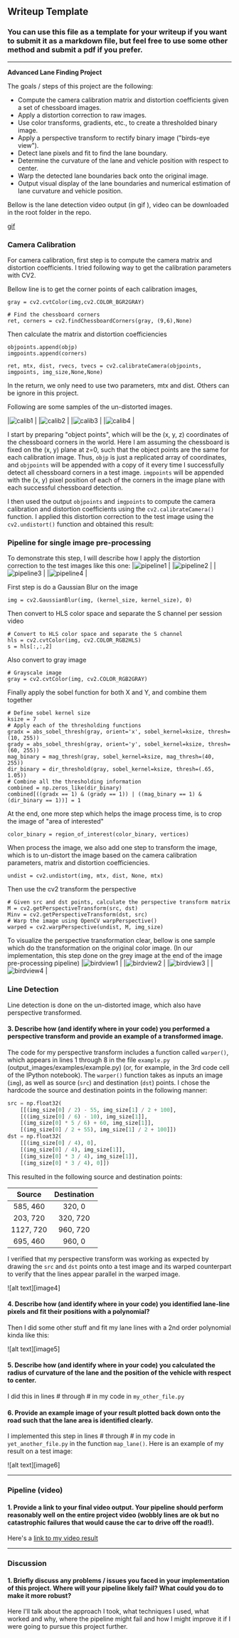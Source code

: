 ## Writeup Template

### You can use this file as a template for your writeup if you want to submit it as a markdown file, but feel free to use some other method and submit a pdf if you prefer.

---

**Advanced Lane Finding Project**

The goals / steps of this project are the following:

* Compute the camera calibration matrix and distortion coefficients given a set of chessboard images.
* Apply a distortion correction to raw images.
* Use color transforms, gradients, etc., to create a thresholded binary image.
* Apply a perspective transform to rectify binary image ("birds-eye view").
* Detect lane pixels and fit to find the lane boundary.
* Determine the curvature of the lane and vehicle position with respect to center.
* Warp the detected lane boundaries back onto the original image.
* Output visual display of the lane boundaries and numerical estimation of lane curvature and vehicle position.



[//]: # (Image References)

[gif]: ./project_video_output.gif
[calib1]: ./output_images/calibration/1.png "calib1 image"
[calib2]: ./output_images/calibration/2.png "calib2 image"
[calib3]: ./output_images/calibration/3.png "calib3 image"
[calib4]: ./output_images/calibration/4.png "calib4 image"

[pipeline1]: ./output_images/pipeline/1.png "pipeline1 image"
[pipeline2]: ./output_images/pipeline/2.png "pipeline2 image"
[pipeline3]: ./output_images/pipeline/3.png "pipeline3 image"
[pipeline4]: ./output_images/pipeline/4.png "pipeline4 image"

[polyline1]: ./output_images/poly_lanes/poly_lane1.png "polyline1 image"
[polyline2]: ./output_images/poly_lanes/poly_lane2.png "polyline2 image"
[polyline3]: ./output_images/poly_lanes/poly_lane3.png "polyline3 image"
[polyline4]: ./output_images/poly_lanes/poly_lane4.png "polyline4 image"


[birdview1]: ./output_images/warp/1.png "bird view1 image"
[birdview2]: ./output_images/warp/2.png "bird view2 image"
[birdview3]: ./output_images/warp/3.png "bird view3 image"
[birdview4]: ./output_images/warp/4.png "bird view4 image"


[video1]: ./project_video.mp4 "Video"
[video_output]: ./project_video_output.mp4.mp4 "Video"

Bellow is the lane detection video output (in gif ), video can be downloaded in the root folder in the repo.

 [gif][gif] 

### Camera Calibration

For camera calibration, first step is to compute the camera matrix and distortion coefficients. I tried following way to get the calibration parameters with CV2.

Bellow line is to get the corner points of each calibration images, 

    gray = cv2.cvtColor(img,cv2.COLOR_BGR2GRAY)

    # Find the chessboard corners
    ret, corners = cv2.findChessboardCorners(gray, (9,6),None)

Then calculate the matrix and distortion coefficiencies

    objpoints.append(objp)
    imgpoints.append(corners)
    
    ret, mtx, dist, rvecs, tvecs = cv2.calibrateCamera(objpoints, imgpoints, img_size,None,None)
    
In the return, we only need to use two parameters, mtx and dist. Others can be ignore in this project.

Following are some samples of the un-distorted images.

|![calib1][calib1] |
|![calib2][calib2] |
|![calib3][calib3] |
|![calib4][calib4] |
  
I start by preparing "object points", which will be the (x, y, z) coordinates of the chessboard corners in the world. Here I am assuming the chessboard is fixed on the (x, y) plane at z=0, such that the object points are the same for each calibration image.  Thus, `objp` is just a replicated array of coordinates, and `objpoints` will be appended with a copy of it every time I successfully detect all chessboard corners in a test image.  `imgpoints` will be appended with the (x, y) pixel position of each of the corners in the image plane with each successful chessboard detection.  

I then used the output `objpoints` and `imgpoints` to compute the camera calibration and distortion coefficients using the `cv2.calibrateCamera()` function.  I applied this distortion correction to the test image using the `cv2.undistort()` function and obtained this result: 



### Pipeline for single image pre-processing

To demonstrate this step, I will describe how I apply the distortion correction to the test images like this one:
|![pipeline1][pipeline1] |
|![pipeline2][pipeline2] |
|![pipeline3][pipeline3] |
|![pipeline4][pipeline4] |

First step is do a Gaussian Blur on the image

    img = cv2.GaussianBlur(img, (kernel_size, kernel_size), 0)
    
Then convert to HLS color space and separate the S channel per session video
    
    # Convert to HLS color space and separate the S channel
    hls = cv2.cvtColor(img, cv2.COLOR_RGB2HLS)
    s = hls[:,:,2]
    
Also convert to gray image
    
    # Grayscale image
    gray = cv2.cvtColor(img, cv2.COLOR_RGB2GRAY)
    
Finally apply the sobel function for both X and Y, and combine them together
    
    # Define sobel kernel size
    ksize = 7
    # Apply each of the thresholding functions
    gradx = abs_sobel_thresh(gray, orient='x', sobel_kernel=ksize, thresh=(10, 255))
    grady = abs_sobel_thresh(gray, orient='y', sobel_kernel=ksize, thresh=(60, 255))
    mag_binary = mag_thresh(gray, sobel_kernel=ksize, mag_thresh=(40, 255))
    dir_binary = dir_threshold(gray, sobel_kernel=ksize, thresh=(.65, 1.05))
    # Combine all the thresholding information
    combined = np.zeros_like(dir_binary)
    combined[((gradx == 1) & (grady == 1)) | ((mag_binary == 1) & (dir_binary == 1))] = 1
    
At the end, one more step  which helps the image process time, is to crop the image of "area of interested"

    color_binary = region_of_interest(color_binary, vertices)

When process the image, we also add one step to transform the image, which is to un-distort the image based on the camera calibration parameters, matrix and distortion coefficiencies.
    
    undist = cv2.undistort(img, mtx, dist, None, mtx)
    
Then use the cv2 transform the perspective
    
    # Given src and dst points, calculate the perspective transform matrix
    M = cv2.getPerspectiveTransform(src, dst)
    Minv = cv2.getPerspectiveTransform(dst, src)
    # Warp the image using OpenCV warpPerspective()
    warped = cv2.warpPerspective(undist, M, img_size)
    
To visualize the perspective transformation clear, bellow is one sample which do the transformation on the original color image. 
 (In our implementation, this step done on the grey image at the end of the image pre-processing pipeline)
|![birdview1][birdview1] |
|![birdview2][birdview2] |
|![birdview3][birdview3] |
|![birdview4][birdview4] |

### Line Detection
Line detection is done on the un-distorted image, which also have perspective transformed. 


#### 3. Describe how (and identify where in your code) you performed a perspective transform and provide an example of a transformed image.

The code for my perspective transform includes a function called `warper()`, which appears in lines 1 through 8 in the file `example.py` (output_images/examples/example.py) (or, for example, in the 3rd code cell of the IPython notebook).  The `warper()` function takes as inputs an image (`img`), as well as source (`src`) and destination (`dst`) points.  I chose the hardcode the source and destination points in the following manner:

```python
src = np.float32(
    [[(img_size[0] / 2) - 55, img_size[1] / 2 + 100],
    [((img_size[0] / 6) - 10), img_size[1]],
    [(img_size[0] * 5 / 6) + 60, img_size[1]],
    [(img_size[0] / 2 + 55), img_size[1] / 2 + 100]])
dst = np.float32(
    [[(img_size[0] / 4), 0],
    [(img_size[0] / 4), img_size[1]],
    [(img_size[0] * 3 / 4), img_size[1]],
    [(img_size[0] * 3 / 4), 0]])
```

This resulted in the following source and destination points:

| Source        | Destination   | 
|:-------------:|:-------------:| 
| 585, 460      | 320, 0        | 
| 203, 720      | 320, 720      |
| 1127, 720     | 960, 720      |
| 695, 460      | 960, 0        |

I verified that my perspective transform was working as expected by drawing the `src` and `dst` points onto a test image and its warped counterpart to verify that the lines appear parallel in the warped image.

![alt text][image4]

#### 4. Describe how (and identify where in your code) you identified lane-line pixels and fit their positions with a polynomial?

Then I did some other stuff and fit my lane lines with a 2nd order polynomial kinda like this:

![alt text][image5]

#### 5. Describe how (and identify where in your code) you calculated the radius of curvature of the lane and the position of the vehicle with respect to center.

I did this in lines # through # in my code in `my_other_file.py`

#### 6. Provide an example image of your result plotted back down onto the road such that the lane area is identified clearly.

I implemented this step in lines # through # in my code in `yet_another_file.py` in the function `map_lane()`.  Here is an example of my result on a test image:

![alt text][image6]

---

### Pipeline (video)

#### 1. Provide a link to your final video output.  Your pipeline should perform reasonably well on the entire project video (wobbly lines are ok but no catastrophic failures that would cause the car to drive off the road!).

Here's a [link to my video result](./project_video.mp4)

---

### Discussion

#### 1. Briefly discuss any problems / issues you faced in your implementation of this project.  Where will your pipeline likely fail?  What could you do to make it more robust?

Here I'll talk about the approach I took, what techniques I used, what worked and why, where the pipeline might fail and how I might improve it if I were going to pursue this project further.  
